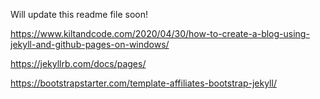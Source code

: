 Will update this readme file soon!

https://www.kiltandcode.com/2020/04/30/how-to-create-a-blog-using-jekyll-and-github-pages-on-windows/

https://jekyllrb.com/docs/pages/

https://bootstrapstarter.com/template-affiliates-bootstrap-jekyll/
